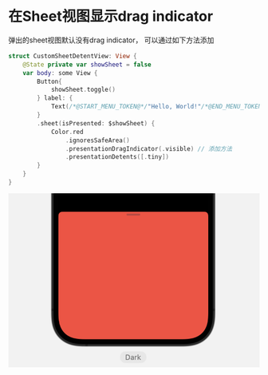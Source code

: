 # 在Sheet视图显示drag indicator

弹出的sheet视图默认没有drag indicator， 可以通过如下方法添加

```swift
struct CustomSheetDetentView: View {
    @State private var showSheet = false
    var body: some View {
        Button{
            showSheet.toggle()
        } label: {
            Text(/*@START_MENU_TOKEN@*/"Hello, World!"/*@END_MENU_TOKEN@*/)
        }
        .sheet(isPresented: $showSheet) {
            Color.red
                .ignoresSafeArea()
                .presentationDragIndicator(.visible) // 添加方法
                .presentationDetents([.tiny])
        }
    }
}
```

![Untitled](%E5%9C%A8Sheet%E8%A7%86%E5%9B%BE%E6%98%BE%E7%A4%BAdrag%20indicator%20e46380b06d3041859e8afe1c655431e6/Untitled.png)